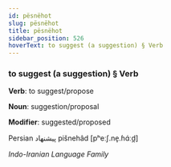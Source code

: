 ```yaml
---
id: pësnëhot
slug: pësnëhot
title: pësnëhot
sidebar_position: 526
hoverText: to suggest (a suggestion) § Verb
---
```


### to suggest (a suggestion) § Verb

**Verb**: to suggest/propose

**Noun**: suggestion/proposal

**Modifier**: suggested/proposed

Persian پیشنهاد pišnehâd [pʰeːʃ.ne̞.ɦɑ́ːd̪]

*Indo-Iranian Language Family*